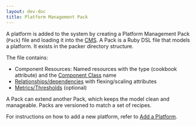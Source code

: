 ```yaml
---
layout: dev-doc
title: Platform Management Pack
---
```


A platform is added to the system by creating a Platform Management Pack (`Pack`) file and loading it into the
[CMS](/developer/content-development/cms-sync.html). A Pack is a Ruby DSL file that models a platform. It exists in the packer directory structure.

The file contains:

* Component Resources: Named resources with the type (cookbook attribute) and the 
  [Component Class](/developer/general/key-concepts.html) name
* [Relationships/dependencies](/developer/general/key-concepts.html) with flexing/scaling attributes
* [Metrics/Thresholds](/developer/content-development/monitor.html) (optional) 

A Pack can extend another Pack, which keeps the model clean and manageable. Packs are versioned to match a set of recipes.

For instructions on how to add a new platform, refer to [Add a Platform](/developer/content-development/add-a-platform.html).

